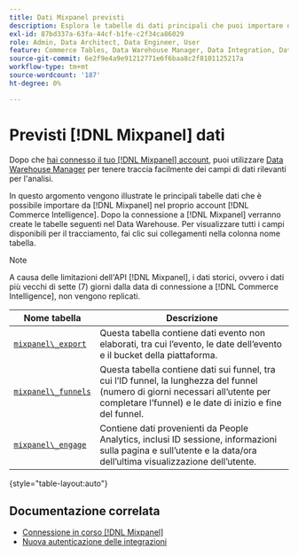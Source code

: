 ```yaml
---
title: Dati Mixpanel previsti
description: Esplora le tabelle di dati principali che puoi importare da Mixpanel nel tuo account  [!DNL Commerce Intelligence] .
exl-id: 87bd337a-63fa-44cf-b1fe-c2f34ca86029
role: Admin, Data Architect, Data Engineer, User
feature: Commerce Tables, Data Warehouse Manager, Data Integration, Data Import/Export
source-git-commit: 6e2f9e4a9e91212771e6f6baa8c2f8101125217a
workflow-type: tm+mt
source-wordcount: '187'
ht-degree: 0%

---
```


# Previsti [!DNL Mixpanel] dati

Dopo che [hai connesso il tuo [!DNL Mixpanel] account](../integrations/mixpanel.md), puoi utilizzare [Data Warehouse Manager](../../../data-analyst/data-warehouse-mgr/tour-dwm.md) per tenere traccia facilmente dei campi di dati rilevanti per l&#39;analisi.

In questo argomento vengono illustrate le principali tabelle dati che è possibile importare da [!DNL Mixpanel] nel proprio account [!DNL Commerce Intelligence]. Dopo la connessione a [!DNL Mixpanel] verranno create le tabelle seguenti nel Data Warehouse. Per visualizzare tutti i campi disponibili per il tracciamento, fai clic sui collegamenti nella colonna nome tabella.

>[!NOTE]
>
>A causa delle limitazioni dell&#39;API [!DNL Mixpanel], i dati storici, ovvero i dati più vecchi di sette (7) giorni dalla data di connessione a [!DNL Commerce Intelligence], non vengono replicati.

| **Nome tabella** | **Descrizione** |
|-----|-----|
| [`mixpanel\_export`](https://developer.mixpanel.com/reference/raw-data-export-api#datafeed) | Questa tabella contiene dati evento non elaborati, tra cui l’evento, le date dell’evento e il bucket della piattaforma. |
| [`mixpanel\_funnels`](https://developer.mixpanel.com/reference/raw-data-export-api#funnels-default) | Questa tabella contiene dati sui funnel, tra cui l’ID funnel, la lunghezza del funnel (numero di giorni necessari all’utente per completare l’funnel) e le date di inizio e fine del funnel. |
| [`mixpanel\_engage`](https://developer.mixpanel.com/reference/raw-data-export-api#engage-default) | Contiene dati provenienti da People Analytics, inclusi ID sessione, informazioni sulla pagina e sull’utente e la data/ora dell’ultima visualizzazione dell’utente. |

{style="table-layout:auto"}

## Documentazione correlata

* [Connessione in corso  [!DNL Mixpanel]](../integrations/mixpanel.md)
* [Nuova autenticazione delle integrazioni](https://experienceleague.adobe.com/docs/commerce-knowledge-base/kb/how-to/mbi-reauthenticating-integrations.html)
